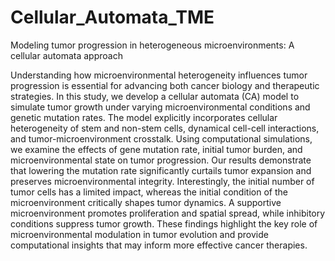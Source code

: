 # Cellular_Automata_TME

Modeling tumor progression in heterogeneous microenvironments: A cellular automata approach


Understanding how microenvironmental heterogeneity influences tumor progression is essential for advancing both cancer biology and therapeutic strategies. In this study, we develop a cellular automata (CA) model to simulate tumor growth under varying microenvironmental conditions and genetic mutation rates. The model explicitly incorporates cellular heterogeneity of stem and non-stem cells, dynamical cell-cell interactions, and tumor-microenvironment crosstalk. Using computational simulations, we examine the effects of gene mutation rate, initial tumor burden, and microenvironmental state on tumor progression. Our results demonstrate that lowering the mutation rate significantly curtails tumor expansion and preserves microenvironmental integrity. Interestingly, the initial number of tumor cells has a limited impact, whereas the initial condition of the microenvironment critically shapes tumor dynamics. A supportive microenvironment promotes proliferation and spatial spread, while inhibitory conditions suppress tumor growth. These findings highlight the key role of microenvironmental modulation in tumor evolution and provide computational insights that may inform more effective cancer therapies.
